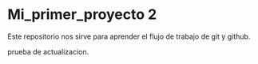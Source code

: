 # Mi_primer_proyecto 2 
Este repositorio nos sirve para aprender el flujo de trabajo de git y github.

prueba de actualizacion.